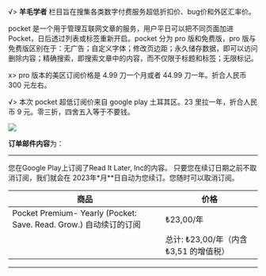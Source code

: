 √> **羊毛学者** 栏目旨在搜集各类数字付费服务超低折扣价、bug价和外区汇率价。

pocket 是一个用于管理互联网文章的服务，用户平日可以把不同页面加进Pocket，日后透过列表或标签重新开启。pocket 分为 pro 版和免费版，pro 版与免费版区别在于：无广告；自定义字体；修改页边距；永久储存数据，即可以访问删除内容；精确搜索，即搜索文章中的内容，而不仅限于标题和标签；无限标记。

x> pro 版本的美区订阅价格是 4.99 刀一个月或者 44.99 刀一年。折合人民币 300 元左右。

√> 本次 pocket 超低订阅价来自 google play 土耳其区。23 里拉一年，折合人民币 9 元。零三折，四舍五入等于不要钱。

![](https://image.ioeer.com/resource/20220805/pocket.JPEG)

**订单邮件内容**为：

---
您在Google Play上订阅了Read It Later, Inc的内容。 只要您在续订日期之前不取消订阅，我们就会在 2023年\*月\**日自动为您续订。您随时可以取消订阅。 

| **商品**                                                     | **价格**                               |
| ------------------------------------------------------------ | -------------------------------------- |
| Pocket Premium- Yearly (Pocket: Save. Read. Grow.) 自动续订的订阅 | ₺23,00/年                              |
|                                                              | 总计: ₺23,00/年（内含 ₺3,51 的增值税） |

---
